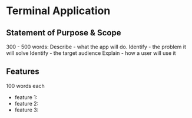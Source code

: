 # Terminal Application
## Statement of Purpose & Scope
300 - 500 words:
Describe - what the app will do.
Identify - the problem it will solve
Identify - the target audience
Explain - how a user will use it
## Features
100 words each
- feature 1: 
- feature 2:
- feature 3:

<!--stackedit_data:
eyJoaXN0b3J5IjpbLTI1MzgyMjczLDExMzg2NDUxMTEsMTU3Nj
k3MTI1NywtMTE2NjEyNDc1MV19
-->